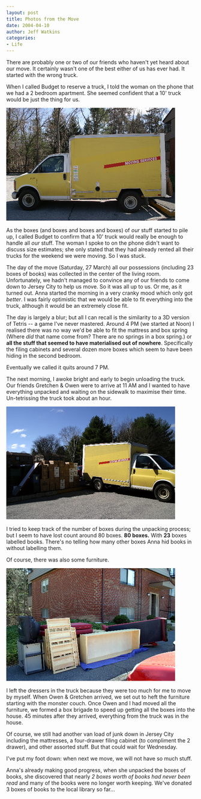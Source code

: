 ```yaml
---
layout: post
title: Photos from the Move
date: 2004-04-10
author: Jeff Watkins
categories:
- Life
---
```


There are probably one or two of our friends who haven't yet heard about our move. It certainly wasn't one of the best either of us has ever had. It started with the wrong truck.

When I called Budget to reserve a truck, I told the woman on the phone that we had a 2 bedroom apartment. She seemed confident that a 10' truck would be just the thing for us.

<div class="figure">
      <img class="photo" src="/photos/IMG_0694.jpg" alt="Our Truck" title="A 10' Budget Truck">
</div>

As the boxes (and boxes and boxes and boxes) of <i>our</i> stuff started to pile up, I called Budget to confirm that a 10' truck would really be enough to handle all <i>our</i> stuff. The woman I spoke to on the phone didn't want to discuss size estimates; she only stated that they had already rented all their trucks for the weekend we were moving. So I was stuck.

The day of the move (Saturday, 27 March) all our possessions (including 23 boxes of books) was collected in the center of the living room. Unfortunately, we hadn't managed to convince any of our friends to come down to Jersey City to help us move. So it was all up to us. Or me, as it turned out. Anna started the morning in a very cranky mood which only got <i>better</i>. I was fairly optimistic that we would be able to fit everything into the truck, although it would be an extremely close fit.

The day is largely a blur; but all I can recall is the similarity to a 3D version of Tetris -- a game I've never mastered. Around 4 PM (we started at Noon) I realised there was no way we'd be able to fit the mattress and box spring (Where <i>did</i> that name come from? There are no springs in a box spring.) or <b>all the stuff that seemed to have materialised out of nowhere</b>. Specifically the filing cabinets and several dozen more boxes which seem to have been hiding in the second bedroom.

Eventually we called it quits around 7 PM.

The next morning, I awoke bright and early to begin unloading the truck. Our friends Gretchen & Owen were to arrive at 11 AM and I wanted to have everything unpacked and waiting on the sidewalk to maximise their time. Un-tetrissing the truck took about an hour.

<div class="figure">
    <img class="photo" src="/photos/IMG_0695.jpg" alt="Truck and boxes" title="Our truck and most of the boxes">
</div>

I tried to keep track of the number of boxes during the unpacking process; but I seem to have lost count around 80 boxes. <b>80 boxes.</b> With <b>23</b> boxes labelled books. There's no telling how many other boxes Anna hid books in without labelling them.

Of course, there was also some furniture.

<div class="figure">
      <img class="photo" src="/photos/IMG_0697.jpg" alt="Some Furniture" title="Some of our furniture">
</div>

I left the dressers in the truck because they were too much for me to move by myself. When Owen & Gretchen arrived, we set out to heft the furniture starting with the monster couch. Once Owen and I had moved all the furniture, we formed a box brigade to speed up getting all the boxes into the house. 45 minutes after they arrived, everything from the truck was in the house.

Of course, we still had another van load of junk down in Jersey City including the mattresses, a four-drawer filing cabinet (to compliment the 2 drawer), and other assorted stuff. But that could wait for Wednesday.

I've put my foot down: when next we move, we will not have so much stuff.

Anna's already making good progress, when she unpacked the boxes of books, she discovered that nearly <i>2 boxes worth of books had never been read</i> and many of the books were no longer worth keeping. We've donated 3 boxes of books to the local library so far...